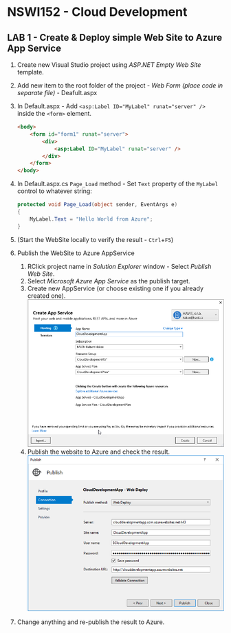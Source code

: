 # NSWI152 - Cloud Development

## LAB 1 - Create & Deploy simple Web Site to Azure App Service
1. Create new Visual Studio project using *ASP.NET Empty Web Site* template.
1. Add new item to the root folder of the project - *Web Form (place code in separate file)* - Deafult.aspx
1. In Default.aspx - Add `<asp:Label ID="MyLabel" runat="server" />` inside the `<form>` element.
	``` html
	<body>
		<form id="form1" runat="server">
			<div>
				<asp:Label ID="MyLabel" runat="server" />
			</div>
		</form>
	</body>
	```
1. In Default.aspx.cs `Page_Load` method - Set `Text` property of the `MyLabel` control to whatever string:
	``` csharp
	protected void Page_Load(object sender, EventArgs e)
	{
		MyLabel.Text = "Hello World from Azure";
	}
	```
1. (Start the WebSite locally to verify the result - `Ctrl`+`F5`)
1. Publish the WebSite to Azure AppService

   1. RClick project name in *Solution Explorer* window - Select *Publish Web Site*.
   1. Select *Microsoft Azure App Service* as the publish target.
   1. Create new AppService (or choose existing one if you already created one).
		![Create App Service](images/CreateAppService.png)
   1. Publish the website to Azure and check the result.
		![Publish](images/Publish.png)
1. Change anything and re-publish the result to Azure.